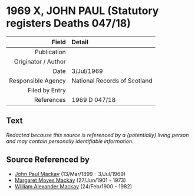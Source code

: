 ﻿---
layout: page
permalink: /sources/s24508315
---

# 1969 X, JOHN PAUL (Statutory registers Deaths 047/18)

Field | Detail
---:|:---
Publication | 
Originator / Author | 
Date | 3/Jul/1969
Responsible Agency | National Records of Scotland
Filed by Entry | 
References | 1969 D 047/18

## Text

_Redacted because this source is referenced by a (potentially) living person and may contain personally identifiable information._

## Source Referenced by

* [John Paul Mackay](../people/@57646474@-john-paul-mackay-b1899-3-13-d1969-7-3.md) (13/Mar/1899 - 3/Jul/1969)
* [Margaret Moyes Mackay](../people/@178005@-margaret-moyes-mackay-b1901-6-27-d1973.md) (27/Jun/1901 - 1973)
* [William Alexander Mackay](../people/@9383584@-william-alexander-mackay-b1900-2-24-d1982.md) (24/Feb/1900 - 1982)
